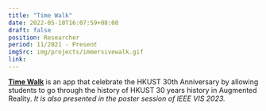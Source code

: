 ```yaml
---
title: "Time Walk"
date: 2022-05-10T16:07:59+08:00
draft: false
position: Researcher
period: 11/2021 - Present
imgSrc: img/projects/immersivewalk.gif
link:
---
```


[**Time Walk**]() is an app that celebrate the HKUST 30th Anniversary by allowing students to go through the history of HKUST 30 years history in Augmented Reality. *It is also presented in the poster session of IEEE VIS 2023.*
